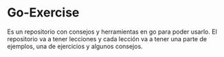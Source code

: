 # Go-Exercise

Es un repositorio con consejos y herramientas en go para poder usarlo.
El repositorio va a tener lecciones y cada lección va a tener una parte de
ejemplos, una de ejercicios y algunos consejos.


